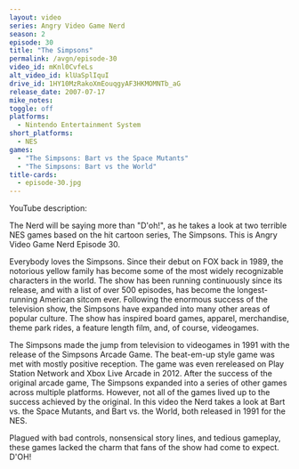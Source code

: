 ```yaml
---
layout: video
series: Angry Video Game Nerd
season: 2
episode: 30
title: "The Simpsons"
permalink: /avgn/episode-30
video_id: mKnl0CvfeLs
alt_video_id: klUaSplIquI
drive_id: 1HY10MzRakoXmEouqgyAF3HKMOMNTb_aG
release_date: 2007-07-17
mike_notes:
toggle: off
platforms:
  - Nintendo Entertainment System
short_platforms:
  - NES
games:
  - "The Simpsons: Bart vs the Space Mutants"
  - "The Simpsons: Bart vs the World"
title-cards:
  - episode-30.jpg
---
```


<p class="yt-description">YouTube description:</p>

The Nerd will be saying more than "D'oh!", as he takes a look at two terrible NES games based on the hit cartoon series, The Simpsons. This is Angry Video Game Nerd Episode 30.

Everybody loves the Simpsons.  Since their debut on FOX back in 1989, the notorious yellow family has become some of the most widely recognizable characters in the world.  The show has been running continuously since its release, and with a list of over 500 episodes, has become the longest-running American sitcom ever.  Following the enormous success of the television show, the Simpsons have expanded into many other areas of popular culture.  The show has inspired board games, apparel, merchandise, theme park rides, a feature length film, and, of course, videogames.

The Simpsons made the jump from television to videogames in 1991 with the release of the Simpsons Arcade Game.  The beat-em-up style game was met with mostly positive reception.  The game was even rereleased on Play Station Network and Xbox Live Arcade in 2012. After the success of the original arcade game, The Simpsons expanded into a series of other games across multiple platforms.  However, not all of the games lived up to the success achieved by the original.  In this video the Nerd takes a look at Bart vs. the Space Mutants, and Bart vs. the World, both released in 1991 for the NES.

Plagued with bad controls, nonsensical story lines, and tedious gameplay, these games lacked the charm that fans of the show had come to expect.  D'OH!